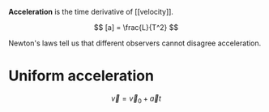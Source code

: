 **Acceleration** is the time derivative of [[velocity]].

$$
[a] = \frac{L}{T^2}
$$

Newton's laws tell us that different observers cannot disagree acceleration.

# Uniform acceleration

$$
\vec{v} = \vec{v}_0 + \vec{a}t
$$